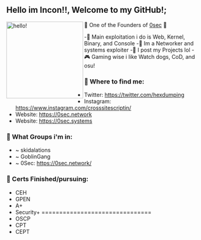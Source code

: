 ## Hello im Incon!!, Welcome to my GitHub!;
<p>
  <img width="200" alt="hello!" align="left" src="https://media.giphy.com/media/zTQQPJXn1j8Jy/giphy.gif">
</p>

🚨 One of the Founders of [0sec](https://0sec.systems) 🚨

-🔧 Main exploitation i do is Web, Kernel, Binary, and Console 
-🔧 Im a Networker and systems exploiter
-🔧 I post my Projects lol
-🎮 Gaming wise i like Watch dogs, CoD, and osu!



### 💬 Where to find me:
- Twitter: https://twitter.com/hexdumping
- Instagram: https://www.instagram.com/crosssitescriptin/
- Website: https://0sec.network
- Website: https://0sec.systems



### 💬 What Groups i'm in:

- ~ skidalations
- ~ GoblinGang
- ~ 0Sec: https://0sec.network/


### 💬 Certs Finished/pursuing:
- CEH 
- GPEN
- A+
- Security+
===============================
- OSCP
- CPT
- CEPT


